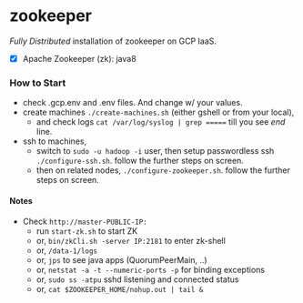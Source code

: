 # zookeeper

*Fully Distributed* installation of zookeeper on GCP IaaS.


- [x] Apache Zookeeper (zk): java8

### How to Start

- check .gcp.env and .env files. And change w/ your values.
- create machines `./create-machines.sh` (either gshell or from your local), 
    - and check logs `cat /var/log/syslog | grep =====` till you see _end_ line.
- ssh to machines, 
    - switch to `sudo -u hadoop -i` user, then setup passwordless ssh `./configure-ssh.sh`. follow the further steps on screen.
    - then on related nodes, `./configure-zookeeper.sh`. follow the further steps on screen.

#### Notes

- Check `http://master-PUBLIC-IP:`
    - run `start-zk.sh` to start ZK
    - or, `bin/zkCli.sh -server IP:2181` to enter zk-shell
    - or, `/data-1/logs`
    - or, `jps` to see java apps (QuorumPeerMain, ..)
    - or, `netstat -a -t --numeric-ports -p` for binding exceptions
    - or, `sudo ss -atpu` sshd listening and connected status
    - or, `cat $ZOOKEEPER_HOME/nohup.out | tail &`

